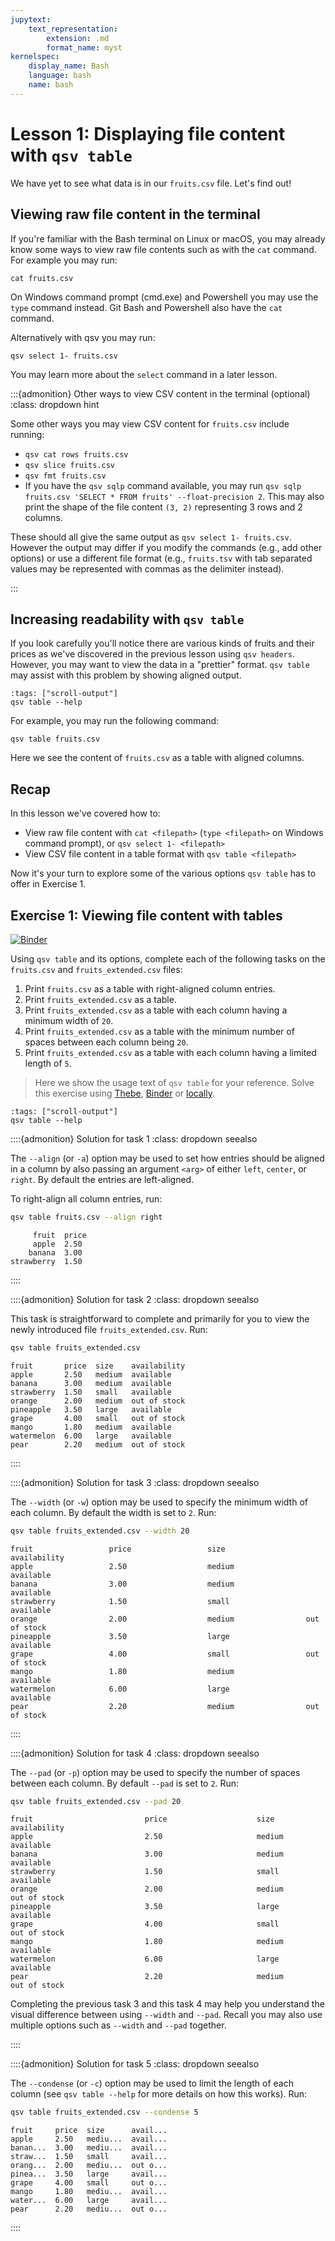 ```yaml
---
jupytext:
    text_representation:
        extension: .md
        format_name: myst
kernelspec:
    display_name: Bash
    language: bash
    name: bash
---
```


# Lesson 1: Displaying file content with `qsv table`

We have yet to see what data is in our `fruits.csv` file. Let's find out!

## Viewing raw file content in the terminal

If you're familiar with the Bash terminal on Linux or macOS, you may already know some ways to view raw file contents such as with the `cat` command. For example you may run:

```{code-cell}
cat fruits.csv
```

On Windows command prompt (cmd.exe) and Powershell you may use the `type` command instead. Git Bash and Powershell also have the `cat` command.

Alternatively with qsv you may run:

```{code-cell}
qsv select 1- fruits.csv
```

You may learn more about the `select` command in a later lesson.

:::{admonition} Other ways to view CSV content in the terminal (optional)
:class: dropdown hint

Some other ways you may view CSV content for `fruits.csv` include running:

-   `qsv cat rows fruits.csv`
-   `qsv slice fruits.csv`
-   `qsv fmt fruits.csv`
-   If you have the `qsv sqlp` command available, you may run `qsv sqlp fruits.csv 'SELECT * FROM fruits' --float-precision 2`. This may also print the shape of the file content `(3, 2)` representing 3 rows and 2 columns.

These should all give the same output as `qsv select 1- fruits.csv`. However the output may differ if you modify the commands (e.g., add other options) or use a different file format (e.g., `fruits.tsv` with tab separated values may be represented with commas as the delimiter instead).

:::

## Increasing readability with `qsv table`

If you look carefully you'll notice there are various kinds of fruits and their prices as we've discovered in the previous lesson using `qsv headers`. However, you may want to view the data in a "prettier" format. `qsv table` may assist with this problem by showing aligned output.

```{code-cell}
:tags: ["scroll-output"]
qsv table --help
```

For example, you may run the following command:

```{code-cell}
qsv table fruits.csv
```

Here we see the content of `fruits.csv` as a table with aligned columns.

## Recap

In this lesson we've covered how to:

-   View raw file content with `cat <filepath>` (`type <filepath>` on Windows command prompt), or `qsv select 1- <filepath>`
-   View CSV file content in a table format with `qsv table <filepath>`

Now it's your turn to explore some of the various options `qsv table` has to offer in Exercise 1.

## Exercise 1: Viewing file content with tables

[![Binder](https://mybinder.org/badge_logo.svg)](https://mybinder.org/v2/gh/dathere/100.dathere.com/main?labpath=lessons%2F1%2Fexercise.ipynb)

Using `qsv table` and its options, complete each of the following tasks on the `fruits.csv` and `fruits_extended.csv` files:

1. Print `fruits.csv` as a table with right-aligned column entries.
2. Print `fruits_extended.csv` as a table.
3. Print `fruits_extended.csv` as a table with each column having a minimum width of `20`.
4. Print `fruits_extended.csv` as a table with the minimum number of spaces between each column being `20`.
5. Print `fruits_extended.csv` as a table with each column having a limited length of `5`.

> Here we show the usage text of `qsv table` for your reference. Solve this exercise using [Thebe](exercises-setup:thebe), [Binder](exercises-setup:binder) or [locally](exercises-setup:local).

```{code-cell}
:tags: ["scroll-output"]
qsv table --help
```

::::{admonition} Solution for task 1
:class: dropdown seealso

The `--align` (or `-a`) option may be used to set how entries should be aligned in a column by also passing an argument `<arg>` of either `left`, `center`, or `right`. By default the entries are left-aligned.

To right-align all column entries, run:

```bash
qsv table fruits.csv --align right
```

```console
     fruit  price
     apple  2.50
    banana  3.00
strawberry  1.50
```

::::

::::{admonition} Solution for task 2
:class: dropdown seealso

This task is straightforward to complete and primarily for you to view the newly introduced file `fruits_extended.csv`. Run:

```bash
qsv table fruits_extended.csv
```

```console
fruit       price  size    availability
apple       2.50   medium  available
banana      3.00   medium  available
strawberry  1.50   small   available
orange      2.00   medium  out of stock
pineapple   3.50   large   available
grape       4.00   small   out of stock
mango       1.80   medium  available
watermelon  6.00   large   available
pear        2.20   medium  out of stock
```

::::

::::{admonition} Solution for task 3
:class: dropdown seealso

The `--width` (or `-w`) option may be used to specify the minimum width of each column. By default the width is set to `2`. Run:

```bash
qsv table fruits_extended.csv --width 20
```

```console
fruit                 price                 size                  availability
apple                 2.50                  medium                available
banana                3.00                  medium                available
strawberry            1.50                  small                 available
orange                2.00                  medium                out of stock
pineapple             3.50                  large                 available
grape                 4.00                  small                 out of stock
mango                 1.80                  medium                available
watermelon            6.00                  large                 available
pear                  2.20                  medium                out of stock
```

::::

::::{admonition} Solution for task 4
:class: dropdown seealso

The `--pad` (or `-p`) option may be used to specify the number of spaces between each column. By default `--pad` is set to `2`. Run:

```bash
qsv table fruits_extended.csv --pad 20
```

```console
fruit                         price                    size                      availability
apple                         2.50                     medium                    available
banana                        3.00                     medium                    available
strawberry                    1.50                     small                     available
orange                        2.00                     medium                    out of stock
pineapple                     3.50                     large                     available
grape                         4.00                     small                     out of stock
mango                         1.80                     medium                    available
watermelon                    6.00                     large                     available
pear                          2.20                     medium                    out of stock
```

Completing the previous task 3 and this task 4 may help you understand the visual difference between using `--width` and `--pad`. Recall you may also use multiple options such as `--width` and `--pad` together.

::::

::::{admonition} Solution for task 5
:class: dropdown seealso

The `--condense` (or `-c`) option may be used to limit the length of each column (see `qsv table --help` for more details on how this works). Run:

```bash
qsv table fruits_extended.csv --condense 5
```

```console
fruit     price  size      avail...
apple     2.50   mediu...  avail...
banan...  3.00   mediu...  avail...
straw...  1.50   small     avail...
orang...  2.00   mediu...  out o...
pinea...  3.50   large     avail...
grape     4.00   small     out o...
mango     1.80   mediu...  avail...
water...  6.00   large     avail...
pear      2.20   mediu...  out o...
```

::::
